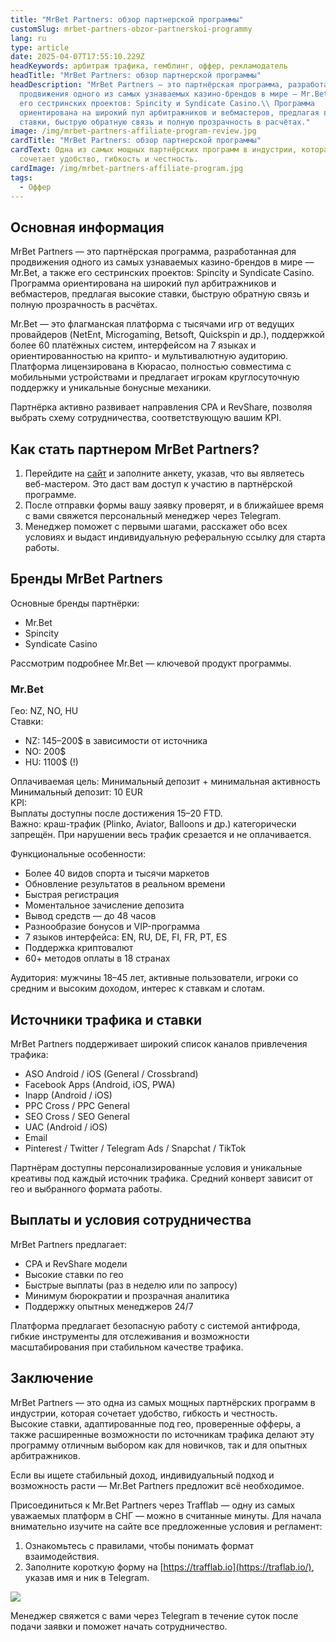 ```yaml
---
title: "MrBet Partners: обзор партнерской программы"
customSlug: mrbet-partners-obzor-partnerskoi-programmy
lang: ru
type: article
date: 2025-04-07T17:55:10.229Z
headKeywords: арбитраж трафика, гемблинг, оффер, рекламодатель
headTitle: "MrBet Partners: обзор партнерской программы"
headDescription: "MrBet Partners — это партнёрская программа, разработанная для
  продвижения одного из самых узнаваемых казино-брендов в мире — Mr.Bet, а также
  его сестринских проектов: Spincity и Syndicate Casino.\\ Программа
  ориентирована на широкий пул арбитражников и вебмастеров, предлагая высокие
  ставки, быструю обратную связь и полную прозрачность в расчётах."
image: /img/mrbet-partners-affiliate-program-review.jpg
cardTitle: "MrBet Partners: обзор партнерской программы"
cardText: Одна из самых мощных партнёрских программ в индустрии, которая
  сочетает удобство, гибкость и честность.
cardImage: /img/mrbet-partners-affiliate-program.jpg
tags:
  - Оффер
---
```



## Основная информация

MrBet Partners — это партнёрская программа, разработанная для продвижения одного из самых узнаваемых казино-брендов в мире — Mr.Bet, а также его сестринских проектов: Spincity и Syndicate Casino.\
Программа ориентирована на широкий пул арбитражников и вебмастеров, предлагая высокие ставки, быструю обратную связь и полную прозрачность в расчётах.

Mr.Bet — это флагманская платформа с тысячами игр от ведущих провайдеров (NetEnt, Microgaming, Betsoft, Quickspin и др.), поддержкой более 60 платёжных систем, интерфейсом на 7 языках и ориентированностью на крипто- и мультивалютную аудиторию.\
Платформа лицензирована в Кюрасао, полностью совместима с мобильными устройствами и предлагает игрокам круглосуточную поддержку и уникальные бонусные механики.

Партнёрка активно развивает направления CPA и RevShare, позволяя выбрать схему сотрудничества, соответствующую вашим KPI.



## Как стать партнером MrBet Partners?

1. Перейдите на [сайт](https://trafflab.io) и заполните анкету, указав, что вы являетесь веб-мастером. Это даст вам доступ к участию в партнёрской программе.
2. После отправки формы вашу заявку проверят, и в ближайшее время с вами свяжется персональный менеджер через Telegram.
3. Менеджер поможет с первыми шагами, расскажет обо всех условиях и выдаст индивидуальную реферальную ссылку для старта работы.



## Бренды MrBet Partners

Основные бренды партнёрки:

* Mr.Bet
* Spincity
* Syndicate Casino

Рассмотрим подробнее Mr.Bet — ключевой продукт программы.



### Mr.Bet

Гео: NZ, NO, HU\
Ставки:

* NZ: 145–200$ в зависимости от источника
* NO: 200$
* HU: 1100$ (!)

Оплачиваемая цель: Минимальный депозит + минимальная активность\
Минимальный депозит: 10 EUR\
KPI:\
Выплаты доступны после достижения 15–20 FTD.\
Важно: краш-трафик (Plinko, Aviator, Balloons и др.) категорически запрещён. При нарушении весь трафик срезается и не оплачивается.

Функциональные особенности:

* Более 40 видов спорта и тысячи маркетов
* Обновление результатов в реальном времени
* Быстрая регистрация
* Моментальное зачисление депозита
* Вывод средств — до 48 часов
* Разнообразие бонусов и VIP-программа
* 7 языков интерфейса: EN, RU, DE, FI, FR, PT, ES
* Поддержка криптовалют
* 60+ методов оплаты в 18 странах

Аудитория: мужчины 18–45 лет, активные пользователи, игроки со средним и высоким доходом, интерес к ставкам и слотам.



## Источники трафика и ставки

MrBet Partners поддерживает широкий список каналов привлечения трафика:

* ASO Android / iOS (General / Crossbrand)
* Facebook Apps (Android, iOS, PWA)
* Inapp (Android / iOS)
* PPC Cross / PPC General
* SEO Cross / SEO General
* UAC (Android / iOS)
* Email
* Pinterest / Twitter / Telegram Ads / Snapchat / TikTok

Партнёрам доступны персонализированные условия и уникальные креативы под каждый источник трафика. Средний конверт зависит от гео и выбранного формата работы.



## Выплаты и условия сотрудничества

MrBet Partners предлагает:

* CPA и RevShare модели
* Высокие ставки по гео
* Быстрые выплаты (раз в неделю или по запросу)
* Минимум бюрократии и прозрачная аналитика
* Поддержку опытных менеджеров 24/7

Платформа предлагает безопасную работу с системой антифрода, гибкие инструменты для отслеживания и возможности масштабирования при стабильном качестве трафика.



## Заключение

MrBet Partners — это одна из самых мощных партнёрских программ в индустрии, которая сочетает удобство, гибкость и честность.\
Высокие ставки, адаптированные под гео, проверенные офферы, а также расширенные возможности по источникам трафика делают эту программу отличным выбором как для новичков, так и для опытных арбитражников.

Если вы ищете стабильный доход, индивидуальный подход и возможность расти — Mr.Bet Partners предложит всё необходимое.



Присоединиться к Mr.Bet Partners через Trafflab — одну из самых уважаемых платформ в СНГ — можно в считанные минуты. Для начала внимательно изучите на сайте все предложенные условия и регламент:

1. Ознакомьтесь с правилами, чтобы понимать формат взаимодействия.
2. Заполните короткую форму на [https://trafflab.io](https://traflab.io/), указав имя и ник в Telegram.

![](https://lh7-rt.googleusercontent.com/docsz/AD_4nXe5MWBq7psbHDTZODgSfG6Qpbq_3FvZy5u9UlCEBQSK2YD5a9Qt54DVNimHb5Pf7xgOLtY2P1FZFbncI-y5820xn3HYn6mL3lfMB-LwdKuBPXWVC0zKYDk900_xF6Ed5w?key=yf3TRWPrF8g75Ox8IbWeT6lh)

Менеджер свяжется с вами через Telegram в течение суток после подачи заявки и поможет начать сотрудничество.